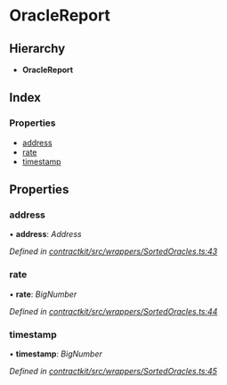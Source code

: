 # OracleReport

## Hierarchy

* **OracleReport**

## Index

### Properties

* [address]()
* [rate]()
* [timestamp]()

## Properties

### address

• **address**: _Address_

_Defined in_ [_contractkit/src/wrappers/SortedOracles.ts:43_](https://github.com/celo-org/celo-monorepo/blob/master/packages/sdk/contractkit/src/wrappers/SortedOracles.ts#L43)

### rate

• **rate**: _BigNumber_

_Defined in_ [_contractkit/src/wrappers/SortedOracles.ts:44_](https://github.com/celo-org/celo-monorepo/blob/master/packages/sdk/contractkit/src/wrappers/SortedOracles.ts#L44)

### timestamp

• **timestamp**: _BigNumber_

_Defined in_ [_contractkit/src/wrappers/SortedOracles.ts:45_](https://github.com/celo-org/celo-monorepo/blob/master/packages/sdk/contractkit/src/wrappers/SortedOracles.ts#L45)

